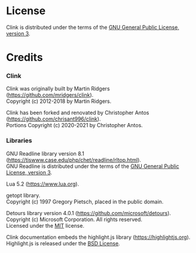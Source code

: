 # License

Clink is distributed under the terms of the [GNU General Public License, version 3](http://www.gnu.org/licenses/gpl.html).

# Credits

### Clink

Clink was originally built by Martin Ridgers (https://github.com/mridgers/clink).<br/>
Copyright (c) 2012-2018 by Martin Ridgers.

Clink has been forked and renovated by Christopher Antos (https://github.com/chrisant996/clink).<br/>
Portions Copyright (c) 2020-2021 by Christopher Antos.

### Libraries

GNU Readline library version 8.1 (https://tiswww.case.edu/php/chet/readline/rltop.html).<br/>
GNU Readline is distributed under the terms of the [GNU General Public License, version 3](http://www.gnu.org/licenses/gpl.html).

Lua 5.2 (https://www.lua.org).

getopt library.<br/>
Copyright (c) 1997 Gregory Pietsch, placed in the public domain.

Detours library version 4.0.1 (https://github.com/microsoft/detours).<br/>
Copyright (c) Microsoft Corporation. All rights reserved.<br/>
Licensed under the [MIT](https://github.com/microsoft/Detours/blob/e5400b4ec59478cb0f435cf3b1338226bcbe28f6/LICENSE.txt) license.

Clink documentation embeds the highlight.js library (https://highlightjs.org).<br/>
Highlight.js is released under the [BSD License](https://github.com/highlightjs/highlight.js/blob/master/LICENSE).
